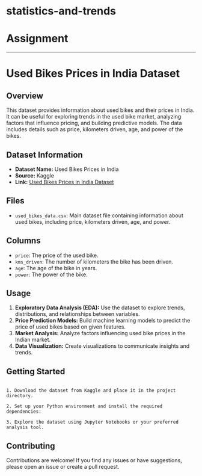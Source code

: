# statistics-and-trends
# Assignment


---

# Used Bikes Prices in India Dataset

## Overview

This dataset provides information about used bikes and their prices in India. It can be useful for exploring trends in the used bike market, analyzing factors that influence pricing, and building predictive models. The data includes details such as price, kilometers driven, age, and power of the bikes.

## Dataset Information

- **Dataset Name:** Used Bikes Prices in India
- **Source:** Kaggle
- **Link:** [Used Bikes Prices in India Dataset](https://www.kaggle.com/datasets/saisaathvik/used-bikes-prices-in-india)

## Files

- `used_bikes_data.csv`: Main dataset file containing information about used bikes, including price, kilometers driven, age, and power.

## Columns

- `price`: The price of the used bike.
- `kms_driven`: The number of kilometers the bike has been driven.
- `age`: The age of the bike in years.
- `power`: The power of the bike.

## Usage

1. **Exploratory Data Analysis (EDA):** Use the dataset to explore trends, distributions, and relationships between variables.
2. **Price Prediction Models:** Build machine learning models to predict the price of used bikes based on given features.
3. **Market Analysis:** Analyze factors influencing used bike prices in the Indian market.
4. **Data Visualization:** Create visualizations to communicate insights and trends.

## Getting Started


```

1. Download the dataset from Kaggle and place it in the project directory.

2. Set up your Python environment and install the required dependencies:

3. Explore the dataset using Jupyter Notebooks or your preferred analysis tool.

```

## Contributing

Contributions are welcome! If you find any issues or have suggestions, please open an issue or create a pull request.




